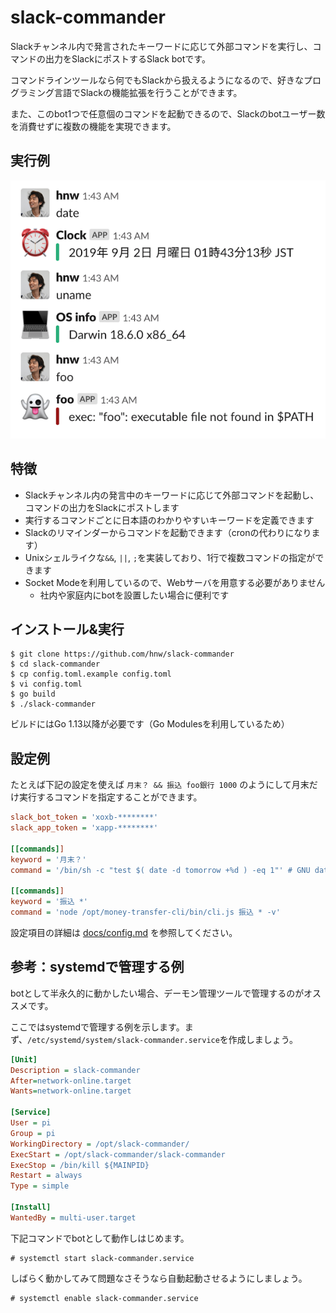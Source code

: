 # slack-commander

Slackチャンネル内で発言されたキーワードに応じて外部コマンドを実行し、コマンドの出力をSlackにポストするSlack botです。

コマンドラインツールなら何でもSlackから扱えるようになるので、好きなプログラミング言語でSlackの機能拡張を行うことができます。

また、このbot1つで任意個のコマンドを起動できるので、Slackのbotユーザー数を消費せずに複数の機能を実現できます。

## 実行例

![実行例](./docs/colored-post.png)

## 特徴

 * Slackチャンネル内の発言中のキーワードに応じて外部コマンドを起動し、コマンドの出力をSlackにポストします
 * 実行するコマンドごとに日本語のわかりやすいキーワードを定義できます
 * Slackのリマインダーからコマンドを起動できます（cronの代わりになります）
 * Unixシェルライクな`&&`, `||`, `;`を実装しており、1行で複数コマンドの指定ができます
 * Socket Modeを利用しているので、Webサーバを用意する必要がありません
   - 社内や家庭内にbotを設置したい場合に便利です

## インストール&実行

```
$ git clone https://github.com/hnw/slack-commander
$ cd slack-commander
$ cp config.toml.example config.toml
$ vi config.toml
$ go build
$ ./slack-commander
```

ビルドにはGo 1.13以降が必要です（Go Modulesを利用しているため）

## 設定例

たとえば下記の設定を使えば `月末？ && 振込 foo銀行 1000` のようにして月末だけ実行するコマンドを指定することができます。

``` ini
slack_bot_token = 'xoxb-********'
slack_app_token = 'xapp-********'

[[commands]]
keyword = '月末？'
command = '/bin/sh -c "test $( date -d tomorrow +%d ) -eq 1"' # GNU dateの前提

[[commands]]
keyword = '振込 *'
command = 'node /opt/money-transfer-cli/bin/cli.js 振込 * -v'
```

設定項目の詳細は [docs/config.md](./docs/config.md) を参照してください。

## 参考：systemdで管理する例

botとして半永久的に動かしたい場合、デーモン管理ツールで管理するのがオススメです。

ここではsystemdで管理する例を示します。まず、`/etc/systemd/system/slack-commander.service`を作成しましょう。

``` ini
[Unit]
Description = slack-commander
After=network-online.target
Wants=network-online.target

[Service]
User = pi
Group = pi
WorkingDirectory = /opt/slack-commander/
ExecStart = /opt/slack-commander/slack-commander
ExecStop = /bin/kill ${MAINPID}
Restart = always
Type = simple

[Install]
WantedBy = multi-user.target
```

下記コマンドでbotとして動作しはじめます。

``` 
# systemctl start slack-commander.service
```

しばらく動かしてみて問題なさそうなら自動起動させるようにしましょう。

``` 
# systemctl enable slack-commander.service
```
